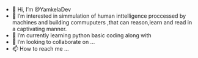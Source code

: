 - 👋 Hi, I’m @YamkelaDev 
- 👀 I’m interested in simmulation of human inttelligence proccessed by machines and building commuputers ,that can reason,learn and read in a captivating manner.
- 🌱 I’m currently learning python basic coding along with 
- 💞️ I’m looking to collaborate on ...
- 📫 How to reach me ...

<!---
YamkelaDev/YamkelaDev is a ✨ special ✨ repository because its `README.md` (this file) appears on your GitHub profile.
You can click the Preview link to take a look at your changes.
--->

